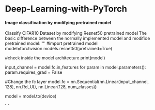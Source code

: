 # Deep-Learning-with-PyTorch

#### Image classification by modifying pretrained model
Classify CIFAR10 Dataset by modifying Resnet50 pretrained model
The basic difference between the normally implemented model and modifide pretrained model:
'''
#import pretrained model
model=torchvision.models.resnet50(pretrained=True)

#check inside the model architecture
print(model)

input_channel = model.fc.in_features
for param in model.parameters():
    param.requires_grad = False
 
#Change the fc layer
model.fc = nn.Sequential(nn.Linear(input_channel, 128),
                         nn.ReLU(),
                         nn.Linear(128, num_classes))


model = model.to(device) 

'''
